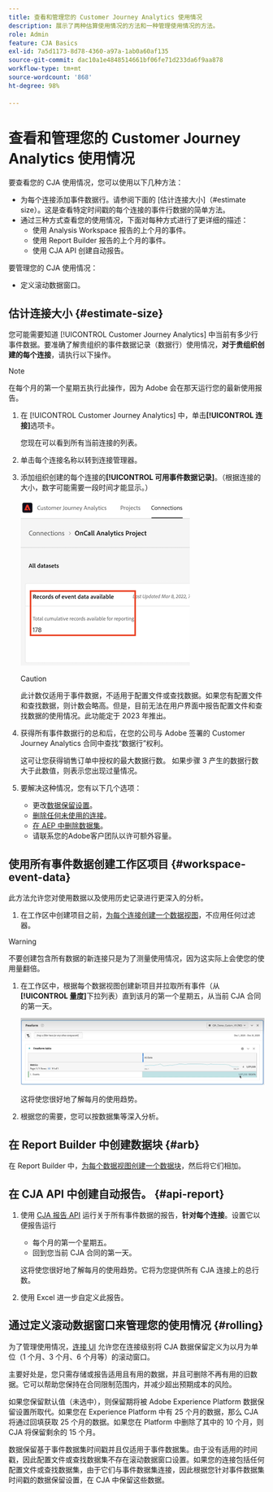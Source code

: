 ```yaml
---
title: 查看和管理您的 Customer Journey Analytics 使用情况
description: 展示了两种估算使用情况的方法和一种管理使用情况的方法。
role: Admin
feature: CJA Basics
exl-id: 7a5d1173-8d78-4360-a97a-1ab0a60af135
source-git-commit: dac10a1e4848514661bf06fe71d233da6f9aa878
workflow-type: tm+mt
source-wordcount: '868'
ht-degree: 98%

---
```


# 查看和管理您的 Customer Journey Analytics 使用情况

要查看您的 CJA 使用情况，您可以使用以下几种方法：

* 为每个连接添加事件数据行。请参阅下面的 [估计连接大小]（#estimate size）。这是查看特定时间戳的每个连接的事件行数据的简单方法。
* 通过三种方式查看您的使用情况，下面对每种方式进行了更详细的描述：
   * 使用 Analysis Workspace 报告的上个月的事件。
   * 使用 Report Builder 报告的上个月的事件。
   * 使用 CJA API 创建自动报告。

要管理您的 CJA 使用情况：

* 定义滚动数据窗口。

## 估计连接大小 {#estimate-size}

您可能需要知道 [!UICONTROL Customer Journey Analytics] 中当前有多少行事件数据。要准确了解贵组织的事件数据记录（数据行）使用情况，**对于贵组织创建的每个连接**，请执行以下操作。

>[!NOTE]
>
>在每个月的第一个星期五执行此操作，因为 Adobe 会在那天运行您的最新使用报告。

1. 在 [!UICONTROL Customer Journey Analytics] 中，单击&#x200B;**[!UICONTROL 连接]**&#x200B;选项卡。

   您现在可以看到所有当前连接的列表。

1. 单击每个连接名称以转到连接管理器。

1. 添加组织创建的每个连接的&#x200B;**[!UICONTROL 可用事件数据记录]**。（根据连接的大小，数字可能需要一段时间才能显示。）

   ![](./assets/event-data.png)

   >[!CAUTION]
   >
   >   此计数仅适用于事件数据，不适用于配置文件或查找数据。如果您有配置文件和查找数据，则计数会略高。但是，目前无法在用户界面中报告配置文件和查找数据的使用情况。此功能定于 2023 年推出。

1. 获得所有事件数据行的总和后，在您的公司与 Adobe 签署的 Customer Journey Analytics 合同中查找“数据行”权利。

   这可让您获得销售订单中授权的最大数据行数。 如果步骤 3 产生的数据行数大于此数值，则表示您出现过量情况。

1. 要解决这种情况，您有以下几个选项：

   * 更改[数据保留设置](https://experienceleague.adobe.com/docs/analytics-platform/using/cja-connections/manage-connections.html?lang=zh-Hans#set-rolling-window-for-connection-data-retention)。
   * [删除任何未使用的连接](https://experienceleague.adobe.com/docs/analytics-platform/using/cja-overview/cja-faq.html?lang=zh-Hans#implications-of-deleting-data-components)。
   * [在 AEP 中删除数据集](https://experienceleague.adobe.com/docs/analytics-platform/using/cja-overview/cja-faq.html?lang=zh-Hans#implications-of-deleting-data-components)。
   * 请联系您的Adobe客户团队以许可额外容量。

## 使用所有事件数据创建工作区项目 {#workspace-event-data}

此方法允许您对使用数据以及使用历史记录进行更深入的分析。

1. 在工作区中创建项目之前，[为每个连接创建一个数据视图](/help/data-views/create-dataview.md)，不应用任何过滤器。

>[!WARNING]
>
>    不要创建包含所有数据的新连接只是为了测量使用情况，因为这实际上会使您的使用量翻倍。

1. 在工作区中，根据每个数据视图创建新项目并拉取所有事件（从&#x200B;**[!UICONTROL 量度]**&#x200B;下拉列表）直到该月的第一个星期五，从当前 CJA 合同的第一天。

   ![事件](./assets/events-usage.png)

   这将使您很好地了解每月的使用趋势。

1. 根据您的需要，您可以按数据集等深入分析。

## 在 Report Builder 中创建数据块 {#arb}

在 Report Builder 中，[为每个数据视图创建一个数据块](/help/report-builder/create-a-data-block.md)，然后将它们相加。

## 在 CJA API 中创建自动报告。 {#api-report}

1. 使用 [CJA 报告 API](https://developer.adobe.com/cja-apis/docs/api/#tag/Reporting-API) 运行关于所有事件数据的报告，**针对每个连接**。设置它以便报告运行

   * 每个月的第一个星期五。
   * 回到您当前 CJA 合同的第一天。

   这将使您很好地了解每月的使用趋势。它将为您提供所有 CJA 连接上的总行数。

1. 使用 Excel 进一步自定义此报告。

## 通过定义滚动数据窗口来管理您的使用情况 {#rolling}

为了管理使用情况，[连接 UI](/help/connections/create-connection.md) 允许您在连接级别将 CJA 数据保留定义为以月为单位（1 个月、3 个月、6 个月等）的滚动窗口。

主要好处是，您只需存储或报告适用且有用的数据，并且可删除不再有用的旧数据。它可以帮助您保持在合同限制范围内，并减少超出预期成本的风险。

如果您保留默认值（未选中），则保留期将被 Adobe Experience Platform 数据保留设置所取代。如果您在 Experience Platform 中有 25 个月的数据，那么 CJA 将通过回填获取 25 个月的数据。如果您在 Platform 中删除了其中的 10 个月，则 CJA 将保留剩余的 15 个月。

数据保留基于事件数据集时间戳并且仅适用于事件数据集。由于没有适用的时间戳，因此配置文件或查找数据集不存在滚动数据窗口设置。如果您的连接包括任何配置文件或查找数据集，由于它们与事件数据集连接，因此根据您针对事件数据集时间戳的数据保留设置，在 CJA 中保留这些数据。

